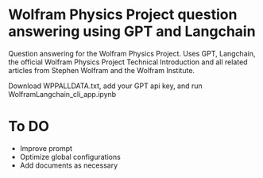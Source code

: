 # Wolfram Physics Project question answering using GPT and Langchain
Question answering for the Wolfram Physics Project. Uses GPT, Langchain, the official Wolfram Physics Project Technical Introduction and all related articles from Stephen Wolfram and the Wolfram Institute.

Download WPPALLDATA.txt, add your GPT api key, and run WolframLangchain_cli_app.ipynb

# To DO
- Improve prompt
- Optimize global configurations
- Add documents as necessary
